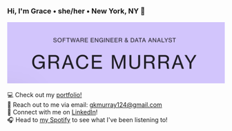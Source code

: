 ### Hi, I'm Grace • she/her • New York, NY 🌹
<img src="https://raw.githubusercontent.com/gkmurray124/gkmurray124/master/GM-readme-header.png" alt="banner that says Grace Murray - software engineer & data analyst">

💻 Check out my <a href="https://gracemurray.cargo.site/">portfolio!</a><br>
💌 Reach out to me via email: gkmurray124@gmail.com <br>
🤝 Connect with me on <a href="https://www.linkedin.com/in/gracekmurray/">LinkedIn</a>!<br>
🎧 Head to <a href="https://open.spotify.com/user/gracekmurray">my Spotify</a> to see what I've been listening to! 
<!--
**gkmurray124/gkmurray124** is a ✨ _special_ ✨ repository because its `README.md` (this file) appears on your GitHub profile.

Here are some ideas to get you started:

- 🔭 I’m currently working on ...
- 🌱 I’m currently learning ...
- 👯 I’m looking to collaborate on ...
- 🤔 I’m looking for help with ...
- 💬 Ask me about ...
- 📫 How to reach me: ...
- 😄 Pronouns: ...
- ⚡ Fun fact: ...
-->
